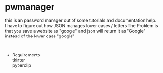 # pwmanager
this is an password manager out of some tutorials and documentation help.
I have to figure out how JSON manages lower cases / letters
The Problem is that you save a website as "google" and json will return it as "Google" instead of the lower case "google"

<br />

* Requirements
\
tkinter <br />
pyperclip <br />
